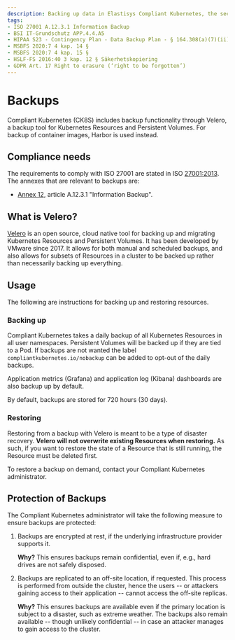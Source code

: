 ```yaml
---
description: Backing up data in Elastisys Compliant Kubernetes, the security-focused Kubernetes distribution.
tags:
- ISO 27001 A.12.3.1 Information Backup
- BSI IT-Grundschutz APP.4.4.A5
- HIPAA S23 - Contingency Plan - Data Backup Plan - § 164.308(a)(7)(ii)(A)
- MSBFS 2020:7 4 kap. 14 §
- MSBFS 2020:7 4 kap. 15 §
- HSLF-FS 2016:40 3 kap. 12 § Säkerhetskopiering
- GDPR Art. 17 Right to erasure (‘right to be forgotten’)
---
```


# Backups

Compliant Kubernetes (CK8S) includes backup functionality through Velero, a backup tool for Kubernetes Resources and Persistent Volumes. For backup of container images, Harbor is used instead.

## Compliance needs

The requirements to comply with ISO 27001 are stated in ISO [27001:2013](https://www.isms.online/iso-27001/). The annexes that are relevant to backups are:

- [Annex 12](https://www.isms.online/iso-27001/annex-a-12-operations-security/), article A.12.3.1 "Information Backup".

## What is Velero?

[Velero](https://velero.io/) is an open source, cloud native tool for backing up and migrating Kubernetes Resources and Persistent Volumes. It has been developed by VMware since 2017. It allows for both manual and scheduled backups, and also allows for subsets of Resources in a cluster to be backed up rather than necessarily backing up everything.

## Usage

The following are instructions for backing up and restoring resources.

### Backing up

<!--user-demo-backup-start-->

Compliant Kubernetes takes a daily backup of all Kubernetes Resources in all user namespaces. Persistent Volumes will be backed up if they are tied to a Pod. If backups are not wanted the label `compliantkubernetes.io/nobackup` can be added to opt-out of the daily backups.

Application metrics (Grafana) and application log (Kibana) dashboards are also backup up by default.

By default, backups are stored for 720 hours (30 days).

<!--user-demo-backup-end-->

### Restoring

<!--user-demo-restore-start-->
Restoring from a backup with Velero is meant to be a type of disaster recovery. **Velero will not overwrite existing Resources when restoring.** As such, if you want to restore the state of a Resource that is still running, the Resource must be deleted first.

To restore a backup on demand, contact your Compliant Kubernetes administrator.
<!--user-demo-restore-end-->

## Protection of Backups

The Compliant Kubernetes administrator will take the following measure to ensure backups are protected:

1. Backups are encrypted at rest, if the underlying infrastructure provider supports it.

    **Why?** This ensures backups remain confidential, even if, e.g., hard drives are not safely disposed.

2. Backups are replicated to an off-site location, if requested. This process is performed from outside the cluster, hence the users -- or attackers gaining access to their application -- cannot access the off-site replicas.

    **Why?** This ensures backups are available even if the primary location is subject to a disaster, such as extreme weather. The backups also remain available -- though unlikely confidential -- in case an attacker manages to gain access to the cluster.

<!--

!!!note
    This safeguard is pending an internal investigation and process change.

3. The buckets holding the backups are configured with [object lock](https://docs.safespring.com/storage/object-locking/), if the underlying cloud provider supports it. This means that backups cannot be modified or erase until a given retention time, even with privileged credentials.

    **Why?** This ensures backups are available -- though unlikely confidential -- even if the whole Compliant Kubernetes environment is compromised.
-->
